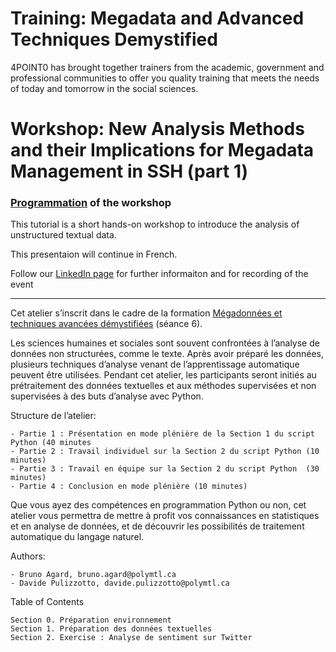 # Training: Megadata and Advanced Techniques Demystified
4POINT0 has brought together trainers from the academic, government and professional communities to offer you quality training that meets the needs of today and tomorrow in the social sciences.

# Workshop: New Analysis Methods and their Implications for Megadata Management in SSH (part 1)
### [Programmation](https://www.4point0.ca/en/2022/08/22/atelier-nouvelles-methodes-analyse-gestion-megadonnees-ssh-partie1/) of the workshop

This tutorial is a short hands-on workshop to introduce the analysis of unstructured textual data.

This presentaion will continue in French. 

Follow our [LinkedIn page](https://www.linkedin.com/posts/4point0_atelier-nouvelles-m%C3%A9thodes-danalyse-et-activity-6989616382971633665-hlIV?utm_source=share&utm_medium=member_desktop) for further informaiton and for recording of the event

--------------------------
Cet atelier s’inscrit dans le cadre de la formation [Mégadonnées et techniques avancées démystifiées](https://www.4point0.ca/2022/08/22/formation-megadonnees-demystifiees/)
(séance 6).

Les sciences humaines et sociales sont souvent confrontées à l’analyse de données non structurées, comme le texte. Après avoir préparé les données, plusieurs techniques d’analyse venant de l’apprentissage automatique peuvent être utilisées. Pendant cet atelier, les participants seront initiés au prétraitement des données textuelles et aux méthodes supervisées et non supervisées à des buts d’analyse avec Python.

Structure de l’atelier:

    - Partie 1 : Présentation en mode plénière de la Section 1 du script Python (40 minutes
    - Partie 2 : Travail individuel sur la Section 2 du script Python (10 minutes)
    - Partie 3 : Travail en équipe sur la Section 2 du script Python  (30 minutes)
    - Partie 4 : Conclusion en mode plénière (10 minutes)
    
Que vous ayez des compétences en programmation Python ou non, cet atelier vous permettra de mettre à profit vos connaissances en statistiques et en analyse de données, et de découvrir les possibilités de traitement automatique du langage naturel.

Authors:

    - Bruno Agard, bruno.agard@polymtl.ca
    - Davide Pulizzotto, davide.pulizzotto@polymtl.ca
   
Table of Contents

    Section 0. Préparation environnement
    Section 1. Préparation des données textuelles
    Section 2. Exercise : Analyse de sentiment sur Twitter

